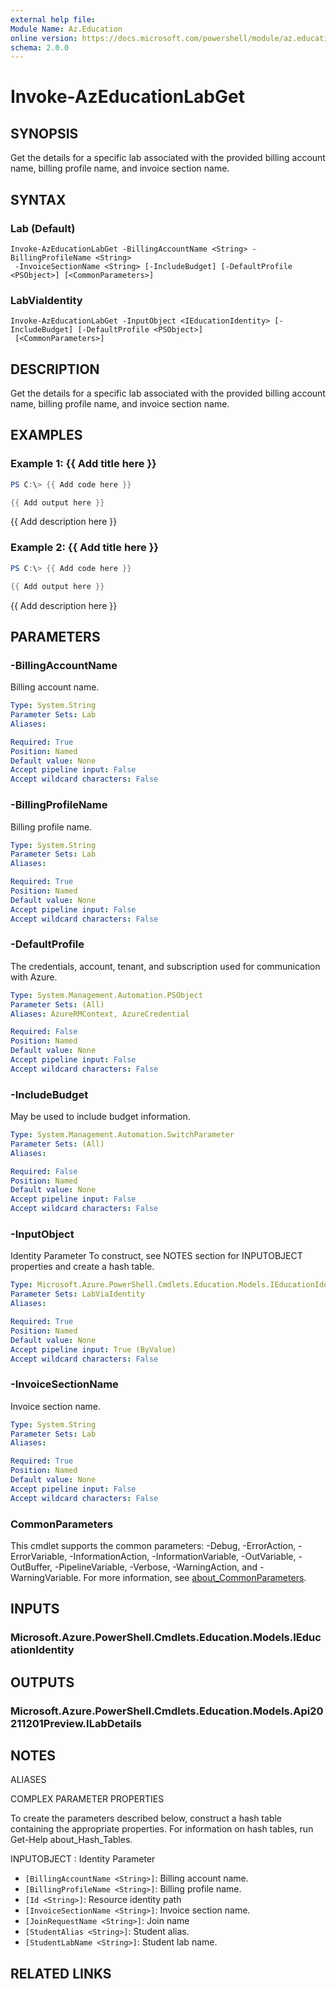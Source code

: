```yaml
---
external help file:
Module Name: Az.Education
online version: https://docs.microsoft.com/powershell/module/az.education/invoke-azeducationlabget
schema: 2.0.0
---
```


# Invoke-AzEducationLabGet

## SYNOPSIS
Get the details for a specific lab associated with the provided billing account name, billing profile name, and invoice section name.

## SYNTAX

### Lab (Default)
```
Invoke-AzEducationLabGet -BillingAccountName <String> -BillingProfileName <String>
 -InvoiceSectionName <String> [-IncludeBudget] [-DefaultProfile <PSObject>] [<CommonParameters>]
```

### LabViaIdentity
```
Invoke-AzEducationLabGet -InputObject <IEducationIdentity> [-IncludeBudget] [-DefaultProfile <PSObject>]
 [<CommonParameters>]
```

## DESCRIPTION
Get the details for a specific lab associated with the provided billing account name, billing profile name, and invoice section name.

## EXAMPLES

### Example 1: {{ Add title here }}
```powershell
PS C:\> {{ Add code here }}

{{ Add output here }}
```

{{ Add description here }}

### Example 2: {{ Add title here }}
```powershell
PS C:\> {{ Add code here }}

{{ Add output here }}
```

{{ Add description here }}

## PARAMETERS

### -BillingAccountName
Billing account name.

```yaml
Type: System.String
Parameter Sets: Lab
Aliases:

Required: True
Position: Named
Default value: None
Accept pipeline input: False
Accept wildcard characters: False
```

### -BillingProfileName
Billing profile name.

```yaml
Type: System.String
Parameter Sets: Lab
Aliases:

Required: True
Position: Named
Default value: None
Accept pipeline input: False
Accept wildcard characters: False
```

### -DefaultProfile
The credentials, account, tenant, and subscription used for communication with Azure.

```yaml
Type: System.Management.Automation.PSObject
Parameter Sets: (All)
Aliases: AzureRMContext, AzureCredential

Required: False
Position: Named
Default value: None
Accept pipeline input: False
Accept wildcard characters: False
```

### -IncludeBudget
May be used to include budget information.

```yaml
Type: System.Management.Automation.SwitchParameter
Parameter Sets: (All)
Aliases:

Required: False
Position: Named
Default value: None
Accept pipeline input: False
Accept wildcard characters: False
```

### -InputObject
Identity Parameter
To construct, see NOTES section for INPUTOBJECT properties and create a hash table.

```yaml
Type: Microsoft.Azure.PowerShell.Cmdlets.Education.Models.IEducationIdentity
Parameter Sets: LabViaIdentity
Aliases:

Required: True
Position: Named
Default value: None
Accept pipeline input: True (ByValue)
Accept wildcard characters: False
```

### -InvoiceSectionName
Invoice section name.

```yaml
Type: System.String
Parameter Sets: Lab
Aliases:

Required: True
Position: Named
Default value: None
Accept pipeline input: False
Accept wildcard characters: False
```

### CommonParameters
This cmdlet supports the common parameters: -Debug, -ErrorAction, -ErrorVariable, -InformationAction, -InformationVariable, -OutVariable, -OutBuffer, -PipelineVariable, -Verbose, -WarningAction, and -WarningVariable. For more information, see [about_CommonParameters](http://go.microsoft.com/fwlink/?LinkID=113216).

## INPUTS

### Microsoft.Azure.PowerShell.Cmdlets.Education.Models.IEducationIdentity

## OUTPUTS

### Microsoft.Azure.PowerShell.Cmdlets.Education.Models.Api20211201Preview.ILabDetails

## NOTES

ALIASES

COMPLEX PARAMETER PROPERTIES

To create the parameters described below, construct a hash table containing the appropriate properties. For information on hash tables, run Get-Help about_Hash_Tables.


INPUTOBJECT <IEducationIdentity>: Identity Parameter
  - `[BillingAccountName <String>]`: Billing account name.
  - `[BillingProfileName <String>]`: Billing profile name.
  - `[Id <String>]`: Resource identity path
  - `[InvoiceSectionName <String>]`: Invoice section name.
  - `[JoinRequestName <String>]`: Join name
  - `[StudentAlias <String>]`: Student alias.
  - `[StudentLabName <String>]`: Student lab name.

## RELATED LINKS

